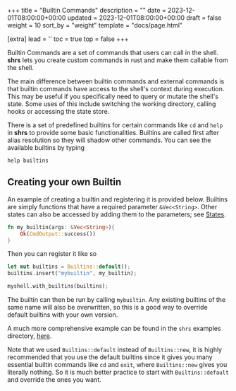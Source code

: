 +++
title = "Builtin Commands"
description = ""
date = 2023-12-01T08:00:00+00:00
updated = 2023-12-01T08:00:00+00:00
draft = false
weight = 10
sort_by = "weight"
template = "docs/page.html"

[extra]
lead = ''
toc = true
top = false
+++

Builtin Commands are a set of commands that users can call in the shell. **shrs** lets you create custom commands in rust and make them callable from the shell.

The main difference between builtin commands and external commands is that builtin commands have access to the shell's context during execution. This may be useful if you specifically need to query or mutate the shell's state. Some uses of this include switching the working directory, calling hooks or accessing the state store.

There is a set of predefined builtins for certain commands like `cd` and `help` in **shrs** to provide some basic functionalities. Builtins are called first after alias resolution so they will shadow other commands. You can see the available builtins by typing
```
help builtins
```

## Creating your own Builtin

An example of creating a builtin and registering it is provided below.
Builtins are simply functions that have a required parameter `&Vec<String>`.
Other states can also be accessed by adding them to the parameters; see [States](../states/).

```rust
fn my_builtin(args: &Vec<String>){
    Ok(CmdOutput::success())
}
```

Then you can register it like so
```rust
let mut builtins = Builtins::default();
builtins.insert("mybuiltin", my_builtin);

myshell.with_builtins(builtins);
```
The builtin can then be run by calling `mybuiltin`. Any existing builtins of the same name will also be overwritten, so this is a good way to override default builtins with your own version.

A much more comprehensive example can be found in the `shrs` examples directory, [here](https://github.com/MrPicklePinosaur/shrs/blob/master/crates/shrs/examples/custom_builtin.rs).

Note that we used `Builtins::default` instead of `Builtins::new`, it is highly recommended that you use the default builtins since it gives you many essential builtin commands like `cd` and `exit`, where `Builtins::new` gives you literally nothing. So it is much better practice to start with `Builtins::default` and override the ones you want.
